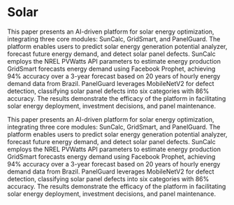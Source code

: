 # Solar

This paper presents an AI-driven platform for solar energy optimization, integrating three core modules: SunCalc, GridSmart, and PanelGuard. The platform enables users to predict solar energy generation potential analyzer,  forecast future energy demand, and detect solar panel defects. SunCalc employs the NREL PVWatts API  parameters to estimate energy production  GridSmart forecasts energy demand using Facebook Prophet, achieving 94% accuracy over a 3-year forecast based on 20 years of hourly energy demand data from Brazil. PanelGuard leverages MobileNetV2 for defect detection, classifying solar panel defects into six categories with 86% accuracy. The results demonstrate the efficacy of the platform in facilitating solar energy deployment, investment decisions, and panel maintenance.


This paper presents an AI-driven platform for solar energy optimization, integrating three core modules: SunCalc, GridSmart, and PanelGuard. The platform enables users to predict solar energy generation potential analyzer,  forecast future energy demand, and detect solar panel defects. SunCalc employs the NREL PVWatts API  parameters to estimate energy production  GridSmart forecasts energy demand using Facebook Prophet, achieving 94% accuracy over a 3-year forecast based on 20 years of hourly energy demand data from Brazil. PanelGuard leverages MobileNetV2 for defect detection, classifying solar panel defects into six categories with 86% accuracy. The results demonstrate the efficacy of the platform in facilitating solar energy deployment, investment decisions, and panel maintenance.